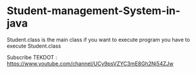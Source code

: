 # Student-management-System-in-java
Student.class is the main class if you want to execute program you have to execute Student.class

Subscribe TEKDOT : https://www.youtube.com/channel/UCy9psVZYC3mE8Gh2Nj54ZJw
